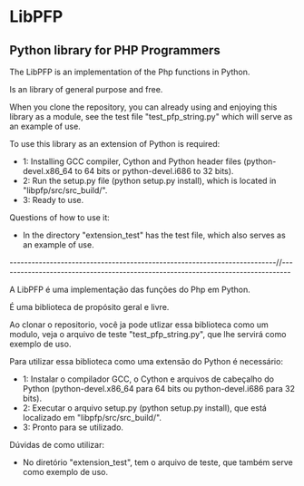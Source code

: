 # LibPFP #
## Python library for PHP Programmers ##

The LibPFP is an implementation of the Php functions in  Python. 

Is an library of general purpose and free.

When you clone the repository, you can already using and enjoying this library as a module, see the test file "test_pfp_string.py" which will serve as an example of use.

To use this library as an extension of Python is required:

 - 1: Installing GCC compiler, Cython and Python header files (python-devel.x86_64 to 64 bits or python-devel.i686 to 32 bits).
 - 2: Run the setup.py file (python setup.py install), which is located in "libpfp/src/src_build/".
 - 3: Ready to use.

Questions of how to use it:
  - In the directory "extension_test" has the test file, which also serves as an example of use.

-------------------------------------------------------------------------//--------------------------------------------------------------------------------

A LibPFP é uma implementação das funções do Php em Python.

É uma biblioteca de propósito geral e livre.

Ao clonar o repositorio, você ja pode utlizar essa biblioteca como um modulo, veja o arquivo de teste "test_pfp_string.py", que lhe servirá como exemplo de uso.

Para utilizar essa biblioteca como uma extensão do Python é necessário:

 - 1: Instalar o compilador GCC, o Cython e arquivos de cabeçalho do Python (python-devel.x86_64 para 64 bits ou python-devel.i686 para 32 bits).
 - 2: Executar o arquivo setup.py (python setup.py install), que está localizado em "libpfp/src/src_build/".
 - 3: Pronto para se utilizado.

Dúvidas de como utilizar:
 - No diretório "extension_test", tem o arquivo de teste, que também serve como exemplo de uso.
